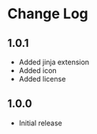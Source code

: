 # Change Log

## 1.0.1

- Added jinja extension
- Added icon
- Added license

## 1.0.0

- Initial release
